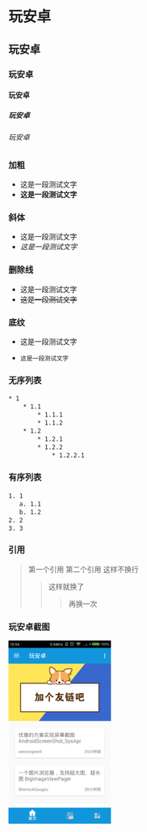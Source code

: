 
# 玩安卓
## 玩安卓
### 玩安卓
#### 玩安卓
##### 玩安卓
###### 玩安卓


### 加粗

* 这是一段测试文字
* **这是一段测试文字**

### 斜体

* 这是一段测试文字
* *这是一段测试文字*

### 删除线

* 这是一段测试文字
* ~~这是一段测试文字~~

### 底纹

* 这是一段测试文字

* `这是一段测试文字`

### 无序列表

    * 1
        * 1.1
            * 1.1.1
            * 1.1.2
        * 1.2
            * 1.2.1
            * 1.2.2
                * 1.2.2.1

### 有序列表

    1. 1
       a. 1.1
       b. 1.2
    2. 2
    3. 3

### 引用

> 第一个引用
> 第二个引用
> 这样不换行
>> 这样就换了
>>> 再换一次

### 玩安卓截图
![首页](screenshot/device-2018-07-20-165437.png)